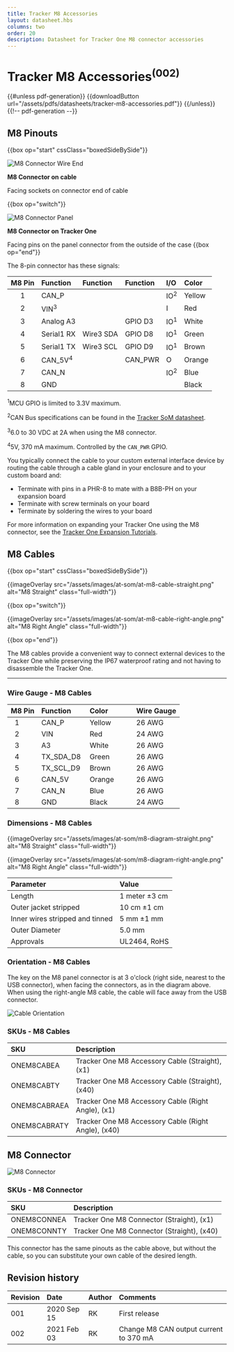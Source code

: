 ```yaml
---
title: Tracker M8 Accessories
layout: datasheet.hbs
columns: two
order: 20
description: Datasheet for Tracker One M8 connector accessories
---
```


# Tracker M8 Accessories<sup>(002)</sup>

{{#unless pdf-generation}}
{{downloadButton url="/assets/pdfs/datasheets/tracker-m8-accessories.pdf"}}
{{/unless}} {{!-- pdf-generation --}}

## M8 Pinouts

{{box op="start" cssClass="boxedSideBySide"}}

![M8 Connector Wire End](/assets/images/at-som/M8-connector-wire.png)

**M8 Connector on cable**

Facing sockets on connector end of cable

{{box op="switch"}}

![M8 Connector Panel](/assets/images/at-som/M8-connector.png)

**M8 Connector on Tracker One**

Facing pins on the panel connector from the outside of the case
{{box op="end"}}

The 8-pin connector has these signals:

| M8 Pin | Function   | Function  | Function  | I/O | Color |
| :----: | :-------   | :-------  | :-------  | :--- | :--- |
| 1      | CAN_P      |           |           | IO<sup>2</sup> | Yellow |
| 2      | VIN<sup>3</sup> |      |           | I | Red |
| 3      | Analog A3  |           | GPIO D3   | IO<sup>1</sup> | White |
| 4      | Serial1 RX | Wire3 SDA | GPIO D8   | IO<sup>1</sup> | Green |
| 5      | Serial1 TX | Wire3 SCL | GPIO D9   | IO<sup>1</sup> | Brown |
| 6      | CAN_5V<sup>4</sup> |   | CAN_PWR   | O | Orange |
| 7      | CAN_N      |           |           | IO<sup>2</sup> | Blue |
| 8      | GND        |           |           |   | Black |
    
<sup>1</sup>MCU GPIO is limited to 3.3V maximum.

<sup>2</sup>CAN Bus specifications can be found in the [Tracker SoM datasheet](/datasheets/asset-tracking/tracker-som-datasheet/#can-specifications). 

<sup>3</sup>6.0 to 30 VDC at 2A when using the M8 connector.

<sup>4</sup>5V, 370 mA maximum. Controlled by the `CAN_PWR` GPIO.

You typically connect the cable to your custom external interface device by routing the cable through a cable gland in your enclosure and to your custom board and:

- Terminate with pins in a PHR-8 to mate with a B8B-PH on your expansion board
- Terminate with screw terminals on your board
- Terminate by soldering the wires to your board

For more information on expanding your Tracker One using the M8 connector, see the [Tracker One Expansion Tutorials](/tutorials/asset-tracking/tracker-one-expansion/).

## M8 Cables

{{box op="start" cssClass="boxedSideBySide"}}

{{imageOverlay src="/assets/images/at-som/at-m8-cable-straight.png" alt="M8 Straight" class="full-width"}}

{{box op="switch"}}

{{imageOverlay src="/assets/images/at-som/at-m8-cable-right-angle.png" alt="M8 Right Angle" class="full-width"}}

{{box op="end"}}

The M8 cables provide a convenient way to connect external devices to the Tracker One while preserving the IP67 waterproof rating and not having to disassemble the Tracker One.

---

### Wire Gauge - M8 Cables

| M8 Pin | Function  | Color          | Wire Gauge |
| :----: | :-------- | :------------- | :--------- |
| 1      | CAN_P     | Yellow         | 26 AWG |
| 2      | VIN       | Red            | 24 AWG |
| 3      | A3        | White          | 26 AWG | 
| 4      | TX_SDA_D8 | Green          | 26 AWG |
| 5      | TX_SCL_D9 | Brown          | 26 AWG |
| 6      | CAN_5V    | Orange         | 26 AWG |
| 7      | CAN_N     | Blue           | 26 AWG |
| 8      | GND       | Black          | 24 AWG |

### Dimensions - M8 Cables

{{imageOverlay src="/assets/images/at-som/m8-diagram-straight.png" alt="M8 Straight" class="full-width"}}

{{imageOverlay src="/assets/images/at-som/m8-diagram-right-angle.png" alt="M8 Right Angle" class="full-width"}}

| Parameter | Value |
| :--- | :--- |
| Length | 1 meter &plusmn;3 cm |
| Outer jacket stripped | 10 cm &plusmn;1 cm |
| Inner wires stripped and tinned | 5 mm &plusmn;1 mm |
| Outer Diameter | 5.0 mm |
| Approvals | UL2464, RoHS |

### Orientation - M8 Cables

The key on the M8 panel connector is at 3 o'clock (right side, nearest to the USB connector), when facing the connectors, as in the diagram above. When using the right-angle M8 cable, the cable will face away from the USB connector.

![Cable Orientation](/assets/images/at-som/tracker-one-iso-closed-plugged.jpg)

### SKUs - M8 Cables

| SKU  | Description |
| :--- | :--- |
| ONEM8CABEA | Tracker One M8 Accessory Cable (Straight), (x1) |
| ONEM8CABTY | Tracker One M8 Accessory Cable (Straight), (x40) |
| ONEM8CABRAEA | Tracker One M8 Accessory Cable (Right Angle), (x1) |
| ONEM8CABRATY | Tracker One M8 Accessory Cable (Right Angle), (x40) |



## M8 Connector 

![M8 Connector](/assets/images/at-som/at-m8-connector-straight-iso.png)

### SKUs - M8 Connector

| SKU  | Description |
| :--- | :--- |
| ONEM8CONNEA | Tracker One M8 Connector (Straight), (x1) |
| ONEM8CONNTY | Tracker One M8 Connector (Straight), (x40) |

This connector has the same pinouts as the cable above, but without the cable, so you can substitute your own cable of the desired length.


## Revision history

| Revision | Date | Author | Comments |
|:---------|:-----|:-------|:---------|
| 001      | 2020 Sep 15 | RK | First release |
| 002      | 2021 Feb 03 | RK | Change M8 CAN output current to 370 mA |
